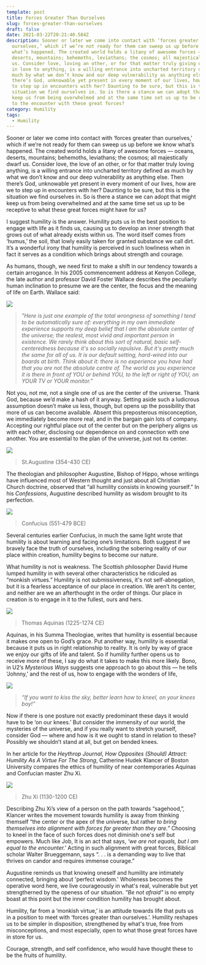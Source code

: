 ```yaml
---
template: post
title: Forces Greater Than Ourselves
slug: forces-greater-than-ourselves
draft: false
date: 2021-03-22T20:21:40.584Z
description: Sooner or later we come into contact with ‘forces greater than
  ourselves,’ which if we’re not ready for them can sweep us up before we know
  what’s happened. The created world holds a litany of awesome forces –– oceans,
  deserts, mountains; behemoths, leviathans; the cosmos; all majestically dwarf
  us. Consider love, loving an other, or for that matter truly giving ourselves
  in love to anything, is a willing entrance into uncharted territory defined as
  much by what we don’t know and our deep vulnerability as anything else. Then
  there’s God, unknowable yet present in every moment of our lives, how are we
  to step up in encounters with her? Daunting to be sure, but this is the
  situation we find ourselves in. So is there a stance we can adopt that might
  keep us from being overwhelmed and at the same time set us up to be receptive
  to the encounter with these great forces?
category: Humility
tags:
  - Humility
---
```

Sooner or later we come into contact with ‘forces greater than ourselves,’ which if we’re not ready for them can sweep us up before we know what’s happened. The created world holds a litany of awesome forces –– oceans, deserts, mountains; behemoths, leviathans; the cosmos; all majestically dwarf us. Consider love, the love of an other, or for that matter truly loving anything, is a willing entrance into uncharted territory defined as much by what we don’t know and our deep vulnerability as anything else. Then there’s God, unknowable yet present in every moment of our lives, how are we to step up in encounters with her? Daunting to be sure, but this is the situation we find ourselves in. So is there a stance we can adopt that might keep us from being overwhelmed and at the same time set us up to be receptive to what these great forces might have for us? 

I suggest humility is the answer. Humility puts us in the best position to engage with life as it finds us, causing us to develop an inner strength that grows out of what already exists within us. The word itself comes from ‘humus,’ the soil, that lowly easily taken for granted substance we call dirt. It’s a wonderful irony that humility is perceived in such lowliness when in fact it serves as a condition which brings about strength and courage. 

As humans, though, we need first to make a shift in our tendency towards a certain arrogance. In his 2005 commencement address at Kenyon College, the late author and professor David Foster Wallace describes the peculiarly human inclination to presume we are the center, the focus and the meaning of life on Earth. Wallace said:

![](/media/df-wallace.png)

> *"Here is just one example of the total wrongness of something I tend to be automatically sure of: everything in my own immediate experience supports my deep belief that I am the absolute center of the universe; the realest, most vivid and important person in existence. We rarely think about this sort of natural, basic self-centeredness because it's so socially repulsive. But it's pretty much the same for all of us. It is our default setting, hard-wired into our boards at birth. Think about it: there is no experience you have had that you are not the absolute centre of. The world as you experience it is there in front of YOU or behind YOU, to the left or right of YOU, on YOUR TV or YOUR monitor."*

Not you, not me, not a single one of us are the center of the universe. Thank God, because we’d make a hash of it anyway. Setting aside such a ludicrous assumption doesn’t make us less, though, but opens up the possibility that more of us can become available.  Absent this preposterous misconception, we immediately become more real, and in the bargain gain lots of company. Accepting our rightful place out of the center but on the periphery aligns us with each other, disclosing our dependence on and connection with one another. You are essential to the plan of the universe, just not its center.

![](/media/augustine-2.png)

> St.Augustine (354-430 CE)

The theologian and philosopher Augustine, Bishop of Hippo, whose writings have influenced most of Western thought and just about all Christian Church doctrine, observed that “all humility consists in knowing yourself.” In his *Confessions*, Augustine described humility as wisdom brought to its perfection.

![](/media/confucous-1.png)

> Confucius (551-479 BCE)

Several centuries earlier Confucius, in much the same light wrote that humility is about learning and facing one’s limitations. Both suggest if we bravely face the truth of ourselves, including the sobering reality of our place within creation, humility begins to become our nature.  

What humility is not is weakness. The Scottish philosopher David Hume lumped humility in with several other characteristics he ridiculed as “monkish virtues.” Humility is not submissiveness, it's not self-abnegation, but it is a fearless acceptance of our place in creation. We aren’t its center, and neither are we an afterthought in the order of things. Our place in creation is to engage in it to the fullest, ours and hers.

![](/media/aquinas-1.png)

> Thomas Aquinas (1225-1274 CE)

Aquinas, in his Summa Theologiae, writes that humility is essential because it makes one open to God’s grace.  Put another way, humility is essential because it puts us in right relationship to reality. It is only by way of grace we enjoy our gifts of life and talent. So if humility further opens us to receive more of these, I say do what it takes to make this more likely.  Bono, in U2’s *Mysterious Ways* suggests one approach to go about this –– he tells ‘Johnny,’ and the rest of us, how to engage with the wonders of life,

![](/media/bono-1.png)

> *“If you want to kiss the sky, better learn how to kneel, on your knees boy!”* 

Now if there is one posture not exactly predominant these days it would have to be ‘on our knees.’ But consider the immensity of our world, the mysteries of the universe, and if you really want to stretch yourself, consider God –– where and how is it we ought to stand in relation to these? Possibly we shouldn’t stand at all, but get on bended knees. 

In her article for the *Heythrop Journal*, *How Opposites (Should) Attract:  Humility As A Virtue For The Strong*, Catherine Hudek Klancer of Boston University compares the ethics of humility of near contemporaries Aquinas and Confucian master Zhu Xi.

![](/media/zhu-xi-1.png)

> Zhu Xi (1130-1200 CE)

Describing Zhu Xi’s view of a person on the path towards “sagehood,”, Klancer writes the movement towards humility is away from thinking themself “the center or the apex of the universe, but rather *to bring themselves into alignment with forces far greater than they* *are.”* Choosing to kneel in the face of such forces does not diminish one's self but empowers. Much like Job, It is an act that says, *‘we are not equals, but I am equal to the encounter.'* Acting in such alignment with great forces, Biblical scholar Walter Brueggemann, says “. . .  is a demanding way to live that thrives on candor and requires immense courage.”

Augustine reminds us that knowing oneself and humility are intimately connected, bringing about 'perfect wisdom.'  Wholeness becomes the operative word here, we live courageously in what's real, vulnerable but yet strengtherned by the openess of our situation. *"Be not afraid"* is no empty boast at this point but the inner condition humility has brought about.

Humility, far from a ‘monkish virtue,’ is an attitude towards life that puts us in a position to meet with ‘forces greater than ourselves.’. Humility reshapes us to be simpler in disposition, strengthened by what's true, free from misconceptions, and most especially, open to what those great forces have in store for us. 

Courage, strength, and self confidence, who would have thought these to be the fruits of humility.